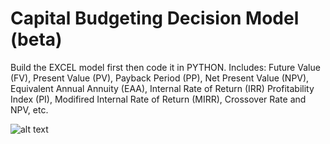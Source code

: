 # Capital Budgeting Decision Model (beta)
Build the EXCEL model first then code it in PYTHON. 
Includes: 
Future Value (FV), 
Present Value (PV), 
Payback Period (PP), 
Net Present Value (NPV), 
Equivalent Annual Annuity (EAA), 
Internal Rate of Return (IRR)
Profitability Index (PI), 
Modifired Internal Rate of Return (MIRR), 
Crossover Rate and NPV, etc.

![alt text](https://github.com/tomZpeng/capital_budgeting_decision/blob/main/EXCEL_screenshot.jpg?raw=ture)
